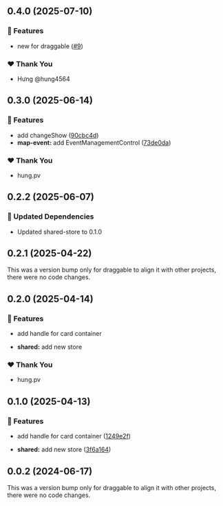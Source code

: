 ## 0.4.0 (2025-07-10)

### 🚀 Features

- new for draggable ([#9](https://github.com/hung4564/vue-library/pull/9))

### ❤️ Thank You

- Hưng @hung4564

## 0.3.0 (2025-06-14)

### 🚀 Features

- add changeShow ([90cbc4d](https://github.com/hung4564/vue-library/commit/90cbc4d))
- **map-event:** add EventManagementControl ([73de0da](https://github.com/hung4564/vue-library/commit/73de0da))

### ❤️ Thank You

- hung.pv

## 0.2.2 (2025-06-07)

### 🧱 Updated Dependencies

- Updated shared-store to 0.1.0

## 0.2.1 (2025-04-22)

This was a version bump only for draggable to align it with other projects, there were no code changes.

## 0.2.0 (2025-04-14)

### 🚀 Features

- add handle for card container

- **shared:** add new store

### ❤️ Thank You

- hung.pv

## 0.1.0 (2025-04-13)

### 🚀 Features

- add handle for card container ([1249e2f](https://github.com/hung4564/vue-library/commit/1249e2f))

- **shared:** add new store ([3f6a164](https://github.com/hung4564/vue-library/commit/3f6a164))

## 0.0.2 (2024-06-17)

This was a version bump only for draggable to align it with other projects, there were no code changes.
